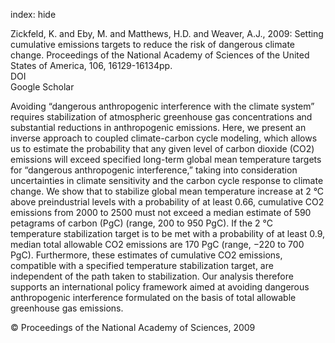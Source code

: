 index: hide

<div class="Citation">

  <div class="Citation-body">
    <div class="Citation-text">Zickfeld, K. and Eby, M. and Matthews, H.D. and Weaver, A.J., 2009: Setting cumulative emissions targets to reduce the risk of dangerous climate change. <span class="Article-journal">Proceedings of the National Academy of Sciences of the United States of America, </span><span class="Article-volume">106, </span>16129-16134pp.</div>
    <div class="Citation-links">
      <div class="CitationLink" data-href="https://doi.org/10.1073/pnas.0805800106">
        <div class="CitationLink-icon CitationLink-Doi"></div>
        <div class="CitationLink-text">DOI</div>
      </div>
      <div class="CitationLink" data-href="https://scholar.google.com/scholar?q=10.1073/pnas.0805800106">
        <div class="CitationLink-icon CitationLink-Scholar"></div>
        <div class="CitationLink-text">Google Scholar</div>
      </div>
    </div>
  </div>
</div>

Avoiding “dangerous anthropogenic interference with the climate system” requires stabilization of atmospheric greenhouse gas concentrations and substantial reductions in anthropogenic emissions. Here, we present an inverse approach to coupled climate-carbon cycle modeling, which allows us to estimate the probability that any given level of carbon dioxide (CO2) emissions will exceed specified long-term global mean temperature targets for “dangerous anthropogenic interference,” taking into consideration uncertainties in climate sensitivity and the carbon cycle response to climate change. We show that to stabilize global mean temperature increase at 2 °C above preindustrial levels with a probability of at least 0.66, cumulative CO2 emissions from 2000 to 2500 must not exceed a median estimate of 590 petagrams of carbon (PgC) (range, 200 to 950 PgC). If the 2 °C temperature stabilization target is to be met with a probability of at least 0.9, median total allowable CO2 emissions are 170 PgC (range, −220 to 700 PgC). Furthermore, these estimates of cumulative CO2 emissions, compatible with a specified temperature stabilization target, are independent of the path taken to stabilization. Our analysis therefore supports an international policy framework aimed at avoiding dangerous anthropogenic interference formulated on the basis of total allowable greenhouse gas emissions.

<div class="Citation-copy">
&copy; Proceedings of the National Academy of Sciences, 2009
</div>